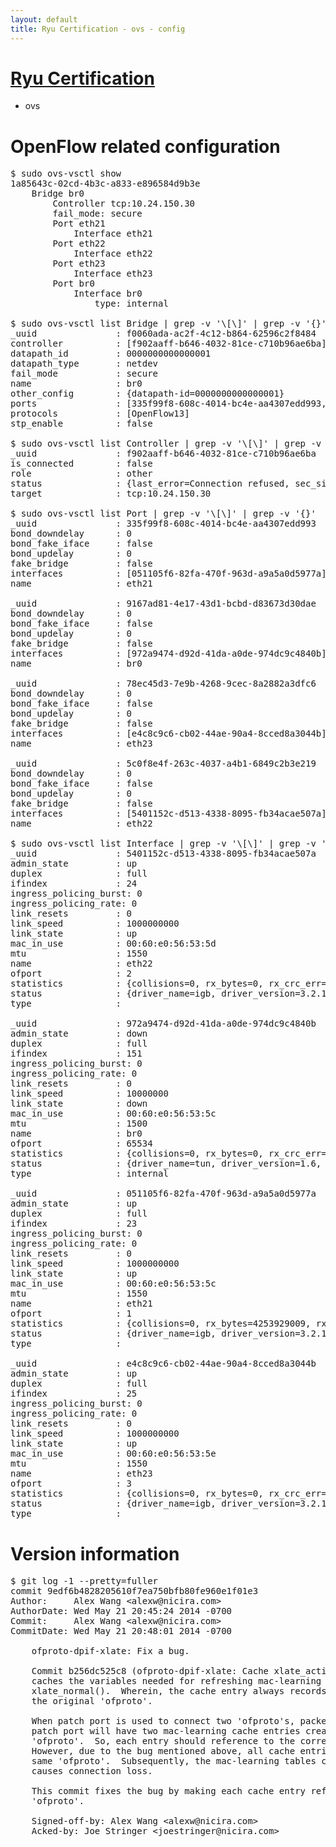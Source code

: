 ```yaml
---
layout: default
title: Ryu Certification - ovs - config
---
```

# [Ryu Certification](http://osrg.github.io/ryu/certification.html)
* ovs 

# OpenFlow related configuration
<pre>
$ sudo ovs-vsctl show
1a85643c-02cd-4b3c-a833-e896584d9b3e
    Bridge br0
        Controller tcp:10.24.150.30
        fail_mode: secure
        Port eth21
            Interface eth21
        Port eth22
            Interface eth22
        Port eth23
            Interface eth23
        Port br0
            Interface br0
                type: internal

$ sudo ovs-vsctl list Bridge | grep -v '\[\]' | grep -v '{}'
_uuid               : f0060ada-ac2f-4c12-b864-62596c2f8484
controller          : [f902aaff-b646-4032-81ce-c710b96ae6ba]
datapath_id         : 0000000000000001
datapath_type       : netdev
fail_mode           : secure
name                : br0
other_config        : {datapath-id=0000000000000001}
ports               : [335f99f8-608c-4014-bc4e-aa4307edd993, 5c0f8e4f-263c-4037-a4b1-6849c2b3e219, 78ec45d3-7e9b-4268-9cec-8a2882a3dfc6, 9167ad81-4e17-43d1-bcbd-d83673d30dae]
protocols           : [OpenFlow13]
stp_enable          : false

$ sudo ovs-vsctl list Controller | grep -v '\[\]' | grep -v '{}'
_uuid               : f902aaff-b646-4032-81ce-c710b96ae6ba
is_connected        : false
role                : other
status              : {last_error=Connection refused, sec_since_connect=552, sec_since_disconnect=1, state=BACKOFF}
target              : tcp:10.24.150.30

$ sudo ovs-vsctl list Port | grep -v '\[\]' | grep -v '{}'
_uuid               : 335f99f8-608c-4014-bc4e-aa4307edd993
bond_downdelay      : 0
bond_fake_iface     : false
bond_updelay        : 0
fake_bridge         : false
interfaces          : [051105f6-82fa-470f-963d-a9a5a0d5977a]
name                : eth21

_uuid               : 9167ad81-4e17-43d1-bcbd-d83673d30dae
bond_downdelay      : 0
bond_fake_iface     : false
bond_updelay        : 0
fake_bridge         : false
interfaces          : [972a9474-d92d-41da-a0de-974dc9c4840b]
name                : br0

_uuid               : 78ec45d3-7e9b-4268-9cec-8a2882a3dfc6
bond_downdelay      : 0
bond_fake_iface     : false
bond_updelay        : 0
fake_bridge         : false
interfaces          : [e4c8c9c6-cb02-44ae-90a4-8cced8a3044b]
name                : eth23

_uuid               : 5c0f8e4f-263c-4037-a4b1-6849c2b3e219
bond_downdelay      : 0
bond_fake_iface     : false
bond_updelay        : 0
fake_bridge         : false
interfaces          : [5401152c-d513-4338-8095-fb34acae507a]
name                : eth22

$ sudo ovs-vsctl list Interface | grep -v '\[\]' | grep -v '{}'
_uuid               : 5401152c-d513-4338-8095-fb34acae507a
admin_state         : up
duplex              : full
ifindex             : 24
ingress_policing_burst: 0
ingress_policing_rate: 0
link_resets         : 0
link_speed          : 1000000000
link_state          : up
mac_in_use          : 00:60:e0:56:53:5d
mtu                 : 1550
name                : eth22
ofport              : 2
statistics          : {collisions=0, rx_bytes=0, rx_crc_err=0, rx_dropped=0, rx_errors=0, rx_frame_err=0, rx_over_err=0, rx_packets=0, tx_bytes=1725956708, tx_dropped=0, tx_errors=0, tx_packets=1155714}
status              : {driver_name=igb, driver_version=3.2.10-k, firmware_version=2.10-9}
type                : 

_uuid               : 972a9474-d92d-41da-a0de-974dc9c4840b
admin_state         : down
duplex              : full
ifindex             : 151
ingress_policing_burst: 0
ingress_policing_rate: 0
link_resets         : 0
link_speed          : 10000000
link_state          : down
mac_in_use          : 00:60:e0:56:53:5c
mtu                 : 1500
name                : br0
ofport              : 65534
statistics          : {collisions=0, rx_bytes=0, rx_crc_err=0, rx_dropped=0, rx_errors=0, rx_frame_err=0, rx_over_err=0, rx_packets=0, tx_bytes=0, tx_dropped=0, tx_errors=0, tx_packets=0}
status              : {driver_name=tun, driver_version=1.6, firmware_version=N/A}
type                : internal

_uuid               : 051105f6-82fa-470f-963d-a9a5a0d5977a
admin_state         : up
duplex              : full
ifindex             : 23
ingress_policing_burst: 0
ingress_policing_rate: 0
link_resets         : 0
link_speed          : 1000000000
link_state          : up
mac_in_use          : 00:60:e0:56:53:5c
mtu                 : 1550
name                : eth21
ofport              : 1
statistics          : {collisions=0, rx_bytes=4253929009, rx_crc_err=0, rx_dropped=0, rx_errors=0, rx_frame_err=0, rx_over_err=0, rx_packets=2849441, tx_bytes=0, tx_dropped=0, tx_errors=0, tx_packets=0}
status              : {driver_name=igb, driver_version=3.2.10-k, firmware_version=2.10-9}
type                : 

_uuid               : e4c8c9c6-cb02-44ae-90a4-8cced8a3044b
admin_state         : up
duplex              : full
ifindex             : 25
ingress_policing_burst: 0
ingress_policing_rate: 0
link_resets         : 0
link_speed          : 1000000000
link_state          : up
mac_in_use          : 00:60:e0:56:53:5e
mtu                 : 1550
name                : eth23
ofport              : 3
statistics          : {collisions=0, rx_bytes=0, rx_crc_err=0, rx_dropped=0, rx_errors=0, rx_frame_err=0, rx_over_err=0, rx_packets=0, tx_bytes=2971672500, tx_dropped=0, tx_errors=0, tx_packets=1981115}
status              : {driver_name=igb, driver_version=3.2.10-k, firmware_version=2.10-9}
type                : 
</pre>

# Version information
<pre>
$ git log -1 --pretty=fuller
commit 9edf6b4828205610f7ea750bfb80fe960e1f01e3
Author:     Alex Wang &lt;alexw@nicira.com&gt;
AuthorDate: Wed May 21 20:45:24 2014 -0700
Commit:     Alex Wang &lt;alexw@nicira.com&gt;
CommitDate: Wed May 21 20:48:01 2014 -0700

    ofproto-dpif-xlate: Fix a bug.
    
    Commit b256dc525c8 &#40;ofproto-dpif-xlate: Cache xlate_actions&#40;&#41; effects.&#41;
    caches the variables needed for refreshing mac-learning table in
    xlate_normal&#40;&#41;.  Wherein, the cache entry always records reference to
    the original 'ofproto'.
    
    When patch port is used to connect two 'ofproto's, packet goes through the
    patch port will have two mac-learning cache entries created for each
    'ofproto'.  So, each entry should reference to the corresponding 'ofproto'.
    However, due to the bug mentioned above, all cache entries will refer to the
    same 'ofproto'.  Subsequently, the mac-learning tables can be corrupted, which
    causes connection loss.
    
    This commit fixes the bug by making each cache entry refer to the correct
    'ofproto'.
    
    Signed-off-by: Alex Wang &lt;alexw@nicira.com&gt;
    Acked-by: Joe Stringer &lt;joestringer@nicira.com&gt;
</pre>
